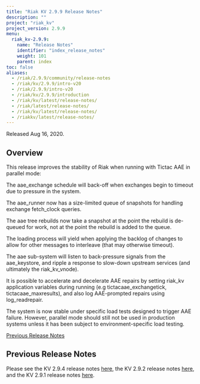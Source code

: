 ```yaml
---
title: "Riak KV 2.9.9 Release Notes"
description: ""
project: "riak_kv"
project_version: 2.9.9
menu:
  riak_kv-2.9.9:
    name: "Release Notes"
    identifier: "index_release_notes"
    weight: 101
    parent: index
toc: false
aliases:
  - /riak/2.9.9/community/release-notes
  - /riak/kv/2.9.9/intro-v20
  - /riak/2.9.9/intro-v20
  - /riak/kv/2.9.9/introduction
  - /riak/kv/latest/release-notes/
  - /riak/latest/release-notes/
  - /riak/kv/latest/release-notes/
  - /riakkv/latest/release-notes/
---
```


Released Aug 16, 2020.


## Overview

This release improves the stability of Riak when running with Tictac AAE in parallel mode:

The aae_exchange schedule will back-off when exchanges begin to timeout due to pressure in the system.

The aae_runner now has a size-limited queue of snapshots for handling exchange fetch_clock queries.

The aae tree rebuilds now take a snapshot at the point the rebuild is de-queued for work, not at the point the rebuild is added to the queue.

The loading process will yield when applying the backlog of changes to allow for other messages to interleave (that may otherwise timeout).

The aae sub-system will listen to back-pressure signals from the aae_keystore, and ripple a response to slow-down upstream services (and ultimately the riak_kv_vnode).

It is possible to accelerate and decelerate AAE repairs by setting riak_kv application variables during running (e.g tictacaae_exchangetick, tictacaae_maxresults), and also log AAE-prompted repairs using log_readrepair.

The system is now stable under specific load tests designed to trigger AAE failure. However, parallel mode should still not be used in production systems unless it has been subject to environment-specific load testing.

[Previous Release Notes](#previous-release-notes)

## Previous Release Notes

Please see the KV 2.9.4 release notes [here]({{<baseurl>}}riak/kv/2.9.2/release-notes/), the KV 2.9.2 release notes [here]({{<baseurl>}}riak/kv/2.9.1/release-notes/), and the KV 2.9.1 release notes [here]({{<baseurl>}}riak/kv/2.9.0p5/release-notes/).




